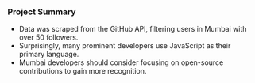 ### Project Summary
- Data was scraped from the GitHub API, filtering users in Mumbai with over 50 followers.
- Surprisingly, many prominent developers use JavaScript as their primary language.
- Mumbai developers should consider focusing on open-source contributions to gain more recognition.
